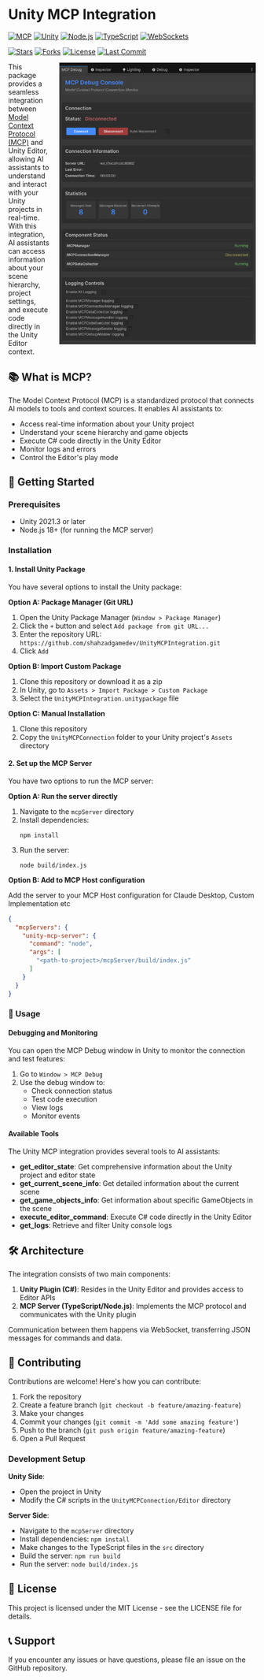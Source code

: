 # Unity MCP Integration 

[![MCP](https://badge.mcpx.dev)](https://modelcontextprotocol.io/introduction)
[![Unity](https://img.shields.io/badge/Unity-2021.3%2B-green?logo=https://w7.pngwing.com/pngs/426/535/png-transparent-unity-new-logo-tech-companies-thumbnail.png)](https://unity.com)
[![Node.js](https://img.shields.io/badge/Node.js-18%2B-green)](https://nodejs.org)
[![TypeScript](https://img.shields.io/badge/TypeScript-5.0-blue)](https://www.typescriptlang.org)
[![WebSockets](https://img.shields.io/badge/WebSockets-API-orange)](https://developer.mozilla.org/en-US/docs/Web/API/WebSockets_API)

[![Stars](https://img.shields.io/github/stars/shahzadgamedev/UnityMCPIntegration)](https://github.com/shahzadgamedev/UnityMCPIntegration/stargazers)
[![Forks](https://img.shields.io/github/forks/shahzadgamedev/UnityMCPIntegration)](https://github.com/shahzadgamedev/UnityMCPIntegration/network/members)
[![License](https://img.shields.io/github/license/shahzadgamedev/UnityMCPIntegration)](https://github.com/shahzadgamedev/UnityMCPIntegration/blob/main/LICENSE)
[![Last Commit](https://img.shields.io/github/last-commit/shahzadgamedev/UnityMCPIntegration)](https://github.com/shahzadgamedev/UnityMCPIntegration/commits/main)

<div align="center">
  <img src="mcpInspector.png" alt="Unity MCP Inspector" width="400" align="right" style="margin-left: 20px; margin-bottom: 20px;"/>
</div>

This package provides a seamless integration between [Model Context Protocol (MCP)](https://modelcontextprotocol.io/) and Unity Editor, allowing AI assistants to understand and interact with your Unity projects in real-time. With this integration, AI assistants can access information about your scene hierarchy, project settings, and execute code directly in the Unity Editor context.

## 📚 What is MCP?

The Model Context Protocol (MCP) is a standardized protocol that connects AI models to tools and context sources. It enables AI assistants to:

- Access real-time information about your Unity project
- Understand your scene hierarchy and game objects
- Execute C# code directly in the Unity Editor
- Monitor logs and errors
- Control the Editor's play mode

## 🚀 Getting Started

### Prerequisites

- Unity 2021.3 or later
- Node.js 18+ (for running the MCP server)

### Installation

#### 1. Install Unity Package

You have several options to install the Unity package:



**Option A: Package Manager (Git URL)**
1. Open the Unity Package Manager (`Window > Package Manager`)
2. Click the `+` button and select `Add package from git URL...`
3. Enter the repository URL: `https://github.com/shahzadgamedev/UnityMCPIntegration.git`
4. Click `Add`

**Option B: Import Custom Package**
1. Clone this repository or download it as a zip
2. In Unity, go to `Assets > Import Package > Custom Package`
3. Select the `UnityMCPIntegration.unitypackage` file


**Option C: Manual Installation**
1. Clone this repository
2. Copy the `UnityMCPConnection` folder to your Unity project's `Assets` directory

#### 2. Set up the MCP Server

You have two options to run the MCP server:

**Option A: Run the server directly**

1. Navigate to the `mcpServer` directory
2. Install dependencies:
   ```
   npm install
   ```
3. Run the server:
   ```
   node build/index.js
   ```

**Option B: Add to MCP Host configuration**

Add the server to your MCP Host configuration for Claude Desktop, Custom Implementation etc

```json
{
  "mcpServers": {
    "unity-mcp-server": {
      "command": "node",
      "args": [
        "<path-to-project>/mcpServer/build/index.js"
      ]
    }
  }
}
```

### 🔧 Usage

#### Debugging and Monitoring

You can open the MCP Debug window in Unity to monitor the connection and test features:

1. Go to `Window > MCP Debug`
2. Use the debug window to:
   - Check connection status
   - Test code execution
   - View logs
   - Monitor events

#### Available Tools

The Unity MCP integration provides several tools to AI assistants:

- **get_editor_state**: Get comprehensive information about the Unity project and editor state
- **get_current_scene_info**: Get detailed information about the current scene
- **get_game_objects_info**: Get information about specific GameObjects in the scene
- **execute_editor_command**: Execute C# code directly in the Unity Editor
- **get_logs**: Retrieve and filter Unity console logs

## 🛠️ Architecture

The integration consists of two main components:

1. **Unity Plugin (C#)**: Resides in the Unity Editor and provides access to Editor APIs
2. **MCP Server (TypeScript/Node.js)**: Implements the MCP protocol and communicates with the Unity plugin

Communication between them happens via WebSocket, transferring JSON messages for commands and data.

## 👥 Contributing

Contributions are welcome! Here's how you can contribute:

1. Fork the repository
2. Create a feature branch (`git checkout -b feature/amazing-feature`)
3. Make your changes
4. Commit your changes (`git commit -m 'Add some amazing feature'`)
5. Push to the branch (`git push origin feature/amazing-feature`)
6. Open a Pull Request

### Development Setup

**Unity Side**:
- Open the project in Unity
- Modify the C# scripts in the `UnityMCPConnection/Editor` directory

**Server Side**:
- Navigate to the `mcpServer` directory
- Install dependencies: `npm install`
- Make changes to the TypeScript files in the `src` directory
- Build the server: `npm run build`
- Run the server: `node build/index.js`

## 📄 License

This project is licensed under the MIT License - see the LICENSE file for details.

## 📞 Support

If you encounter any issues or have questions, please file an issue on the GitHub repository.
